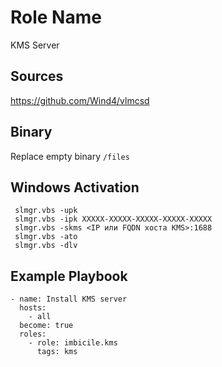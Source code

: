 # Role Name

KMS Server

## Sources

https://github.com/Wind4/vlmcsd

## Binary

Replace empty binary `/files`

## Windows Activation

```
 slmgr.vbs -upk
 slmgr.vbs -ipk XXXXX-XXXXX-XXXXX-XXXXX-XXXXX
 slmgr.vbs -skms <IP или FQDN хоста KMS>:1688
 slmgr.vbs -ato
 slmgr.vbs -dlv
```

## Example Playbook

```
- name: Install KMS server
  hosts:
    - all
  become: true
  roles:
    - role: imbicile.kms
      tags: kms
```
